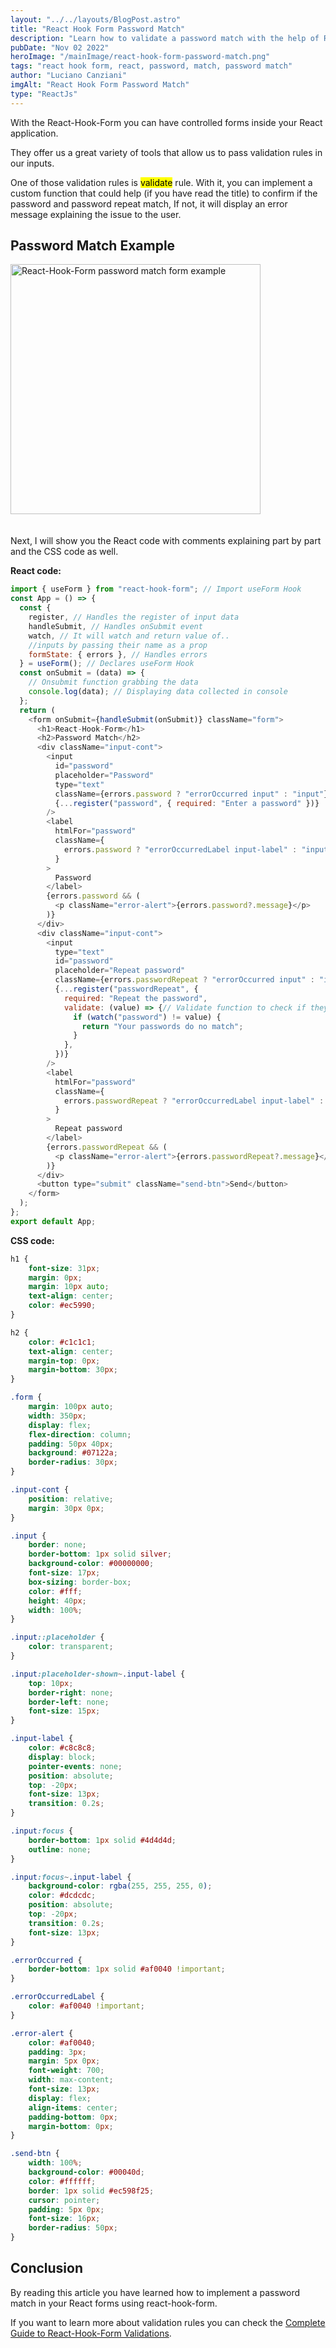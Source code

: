 ```yaml
---
layout: "../../layouts/BlogPost.astro"
title: "React Hook Form Password Match"
description: "Learn how to validate a password match with the help of React-Hook-Form."
pubDate: "Nov 02 2022"
heroImage: "/mainImage/react-hook-form-password-match.png"
tags: "react hook form, react, password, match, password match"
author: "Luciano Canziani"
imgAlt: "React Hook Form Password Match"
type: "ReactJs"
---
```


With the React-Hook-Form you can have controlled forms inside your React application.

They offer us a great variety of tools that allow us to pass validation rules in our inputs.

One of those validation rules is <mark>validate</mark> rule. With it, you can implement a custom function that could help (if you have read the title) to confirm if the password and password repeat match, If not, it will display an error message explaining the issue to the user.

## Password Match Example

<img src="/imgExamples/react-hook-form-password-match-example.png" alt="React-Hook-Form password match form example" class="img-center square-img" style="height: 400px;width: 400px;margin-bottom: 20px;" />

Next, I will show you the React code with comments explaining part by part and the CSS code as well.

<b>React code:</b>

```js
import { useForm } from "react-hook-form"; // Import useForm Hook
const App = () => {
  const {
    register, // Handles the register of input data
    handleSubmit, // Handles onSubmit event
    watch, // It will watch and return value of..
    //inputs by passing their name as a prop
    formState: { errors }, // Handles errors
  } = useForm(); // Declares useForm Hook
  const onSubmit = (data) => {
    // Onsubmit function grabbing the data
    console.log(data); // Displaying data collected in console
  };
  return (
    <form onSubmit={handleSubmit(onSubmit)} className="form">
      <h1>React-Hook-Form</h1>
      <h2>Password Match</h2>
      <div className="input-cont">
        <input
          id="password"
          placeholder="Password"
          type="text"
          className={errors.password ? "errorOccurred input" : "input"}
          {...register("password", { required: "Enter a password" })}
        />
        <label
          htmlFor="password"
          className={
            errors.password ? "errorOccurredLabel input-label" : "input-label"
          }
        >
          Password
        </label>
        {errors.password && (
          <p className="error-alert">{errors.password?.message}</p>
        )}
      </div>
      <div className="input-cont">
        <input
          type="text"
          id="password"
          placeholder="Repeat password"
          className={errors.passwordRepeat ? "errorOccurred input" : "input"}
          {...register("passwordRepeat", {
            required: "Repeat the password",
            validate: (value) => {// Validate function to check if they do not match
              if (watch("password") != value) {
                return "Your passwords do no match";
              }
            },
          })}
        />
        <label
          htmlFor="password"
          className={
            errors.passwordRepeat ? "errorOccurredLabel input-label" : "input-label"
          }
        >
          Repeat password
        </label>
        {errors.passwordRepeat && (
          <p className="error-alert">{errors.passwordRepeat?.message}</p>
        )}
      </div>
      <button type="submit" className="send-btn">Send</button>
    </form>
  );
};
export default App;
```
<b>CSS code:</b>

```css
h1 {
	font-size: 31px;
	margin: 0px;
	margin: 10px auto;
	text-align: center;
	color: #ec5990;
}

h2 {
	color: #c1c1c1;
	text-align: center;
	margin-top: 0px;
	margin-bottom: 30px;
}

.form {
	margin: 100px auto;
	width: 350px;
	display: flex;
	flex-direction: column;
	padding: 50px 40px;
	background: #07122a;
	border-radius: 30px;
}

.input-cont {
	position: relative;
	margin: 30px 0px;
}

.input {
	border: none;
	border-bottom: 1px solid silver;
	background-color: #00000000;
	font-size: 17px;
	box-sizing: border-box;
	color: #fff;
	height: 40px;
	width: 100%;
}

.input::placeholder {
	color: transparent;
}

.input:placeholder-shown~.input-label {
	top: 10px;
	border-right: none;
	border-left: none;
	font-size: 15px;
}

.input-label {
	color: #c8c8c8;
	display: block;
	pointer-events: none;
	position: absolute;
	top: -20px;
	font-size: 13px;
	transition: 0.2s;
}

.input:focus {
	border-bottom: 1px solid #4d4d4d;
	outline: none;
}

.input:focus~.input-label {
	background-color: rgba(255, 255, 255, 0);
	color: #dcdcdc;
	position: absolute;
	top: -20px;
	transition: 0.2s;
	font-size: 13px;
}

.errorOccurred {
	border-bottom: 1px solid #af0040 !important;
}

.errorOccurredLabel {
	color: #af0040 !important;
}

.error-alert {
	color: #af0040;
	padding: 3px;
	margin: 5px 0px;
	font-weight: 700;
	width: max-content;
	font-size: 13px;
	display: flex;
	align-items: center;
	padding-bottom: 0px;
	margin-bottom: 0px;
}

.send-btn {
	width: 100%;
	background-color: #00040d;
	color: #ffffff;
	border: 1px solid #ec598f25;
	cursor: pointer;
	padding: 5px 0px;
	font-size: 16px;
	border-radius: 50px;
}
```

## Conclusion

By reading this article you have learned how to implement a password match in your React forms using react-hook-form.

If you want to learn more about validation rules you can check the <a href="https://www.operationdev.com/blog/a-complete-guide-to-react-form-validation/" target=”_blank”>Complete Guide to React-Hook-Form Validations</a>.
